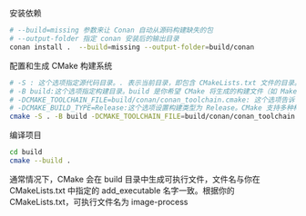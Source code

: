 #

安装依赖

```sh
# --build=missing 参数来让 Conan 自动从源码构建缺失的包
# --output-folder 指定 conan 安装后的输出目录
conan install .  --build=missing --output-folder=build/conan
```

配置和生成 CMake 构建系统

```sh
# -S : 这个选项指定源代码目录。. 表示当前目录，即包含 CMakeLists.txt 文件的目录。
# -B build:这个选项指定构建目录。build 是你希望 CMake 将生成的构建文件（如 Makefile 或项目文件）放置的目录。如果该目录不存在，CMake 会自动创建它。
# -DCMAKE_TOOLCHAIN_FILE=build/conan/conan_toolchain.cmake: 这个选项告诉 CMake 使用 build/conan/conan_toolchain.cmake 文件作为工具链文件。工具链文件包含了编译器、链接器和其他构建工具的配置，通常是由 Conan 生成的，用于确保你的项目使用正确的依赖和编译设置。
# -DCMAKE_BUILD_TYPE=Release:这个选项设置构建类型为 Release。CMake 支持多种构建类型，如 Debug、Release、RelWithDebInfo 和 MinSizeRel。Release 构建类型通常会启用优化并禁用调试信息，以生成高效的可执行文件。
cmake -S . -B build -DCMAKE_TOOLCHAIN_FILE=build/conan/conan_toolchain.cmake -DCMAKE_BUILD_TYPE=Release
```

编译项目

```sh
cd build
cmake --build .
```

通常情况下，CMake 会在 build 目录中生成可执行文件，文件名与你在 CMakeLists.txt 中指定的 add_executable 名字一致。根据你的 CMakeLists.txt，可执行文件名为 image-process
